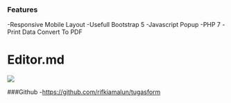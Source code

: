 ### Features

-Responsive Mobile Layout 
-Usefull Bootstrap 5 
-Javascript Popup
-PHP 7 
-Print Data Convert To PDF



# Editor.md

![](https://pandao.github.io/editor.md/images/logos/editormd-logo-180x180.png)

###Github 
 -https://github.com/rifkiamalun/tugasform